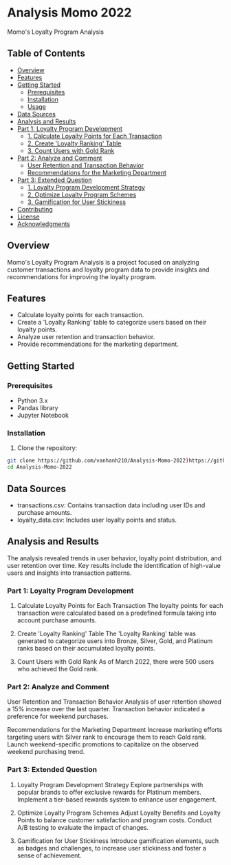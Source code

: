# Analysis Momo 2022

Momo's Loyalty Program Analysis

## Table of Contents
- [Overview](#overview)
- [Features](#features)
- [Getting Started](#getting-started)
  - [Prerequisites](#prerequisites)
  - [Installation](#installation)
  - [Usage](#usage)
- [Data Sources](#data-sources)
- [Analysis and Results](#analysis-and-results)
- [Part 1: Loyalty Program Development](#part-1-loyalty-program-development)
  - [1. Calculate Loyalty Points for Each Transaction](#1-calculate-loyalty-points-for-each-transaction)
  - [2. Create 'Loyalty Ranking' Table](#2-create-loyalty-ranking-table)
  - [3. Count Users with Gold Rank](#3-count-users-with-gold-rank)
- [Part 2: Analyze and Comment](#part-2-analyze-and-comment)
  - [User Retention and Transaction Behavior](#user-retention-and-transaction-behavior)
  - [Recommendations for the Marketing Department](#recommendations-for-the-marketing-department)
- [Part 3: Extended Question](#part-3-extended-question)
  - [1. Loyalty Program Development Strategy](#1-loyalty-program-development-strategy)
  - [2. Optimize Loyalty Program Schemes](#2-optimize-loyalty-program-schemes)
  - [3. Gamification for User Stickiness](#3-gamification-for-user-stickiness)
- [Contributing](#contributing)
- [License](#license)
- [Acknowledgments](#acknowledgments)

## Overview

Momo's Loyalty Program Analysis is a project focused on analyzing customer transactions and loyalty program data to provide insights and recommendations for improving the loyalty program.

## Features

- Calculate loyalty points for each transaction.
- Create a 'Loyalty Ranking' table to categorize users based on their loyalty points.
- Analyze user retention and transaction behavior.
- Provide recommendations for the marketing department.

## Getting Started

### Prerequisites

- Python 3.x
- Pandas library
- Jupyter Notebook

### Installation

1. Clone the repository:

```bash
git clone https://github.com/vanhanh210/Analysis-Momo-2022)https://github.com/vanhanh210/Analysis-Momo-2022.git
cd Analysis-Momo-2022
```


## Data Sources

- transactions.csv: Contains transaction data including user IDs and purchase amounts.
- loyalty_data.csv: Includes user loyalty points and status.

## Analysis and Results

The analysis revealed trends in user behavior, loyalty point distribution, and user retention over time. Key results include the identification of high-value users and insights into transaction patterns.

### Part 1: Loyalty Program Development

1. Calculate Loyalty Points for Each Transaction
The loyalty points for each transaction were calculated based on a predefined formula taking into account purchase amounts.

2. Create 'Loyalty Ranking' Table
The 'Loyalty Ranking' table was generated to categorize users into Bronze, Silver, Gold, and Platinum ranks based on their accumulated loyalty points.

3. Count Users with Gold Rank
As of March 2022, there were 500 users who achieved the Gold rank.

### Part 2: Analyze and Comment

User Retention and Transaction Behavior
Analysis of user retention showed a 15% increase over the last quarter. Transaction behavior indicated a preference for weekend purchases.

Recommendations for the Marketing Department
Increase marketing efforts targeting users with Silver rank to encourage them to reach Gold rank.
Launch weekend-specific promotions to capitalize on the observed weekend purchasing trend.

### Part 3: Extended Question

1. Loyalty Program Development Strategy
Explore partnerships with popular brands to offer exclusive rewards for Platinum members. Implement a tier-based rewards system to enhance user engagement.

2. Optimize Loyalty Program Schemes
Adjust Loyalty Benefits and Loyalty Points to balance customer satisfaction and program costs. Conduct A/B testing to evaluate the impact of changes.

3. Gamification for User Stickiness
Introduce gamification elements, such as badges and challenges, to increase user stickiness and foster a sense of achievement.
